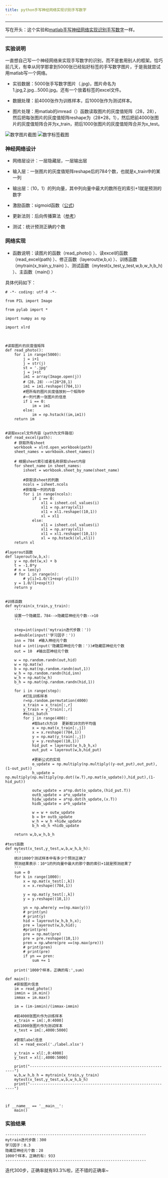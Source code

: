 ```yaml
---
title: python手写神经网络实现识别手写数字
---
```


-----------------------------------------------------------------------------
写在开头：这个实验和[matlab手写神经网络实现识别手写数字](https://blog.csdn.net/yunyunyx/article/details/80473532)一样。

-------------------------------------------------------------------------



### 实验说明
一直想自己写一个神经网络来实现手写数字的识别，而不是套用别人的框架。恰巧前几天，有幸从同学那拿到5000张已经贴好标签的手写数字图片，于是我就尝试用matlab写一个网络。

- 实验数据：5000张手写数字图片（.jpg)，图片命名为1.jpg,2.jpg...5000.jpg。还有一个放着标签的excel文件。

- 数据处理：前4000张作为训练样本，后1000张作为测试样本。

- 图片处理：用matlab的imread（）函数读取图片的灰度值矩阵（28，28），然后把每张图片的灰度值矩阵reshape为（28*28，1），然后把前4000张图片的灰度值矩阵合并为x_train，把后1000张图片的灰度值矩阵合并为x_test。

![数字图片截图](https://img-blog.csdn.net/20180527224744974?watermark/2/text/aHR0cHM6Ly9ibG9nLmNzZG4ubmV0L3l1bnl1bnl4/font/5a6L5L2T/fontsize/400/fill/I0JBQkFCMA==/dissolve/70)
![数字标签截图](https://img-blog.csdn.net/20180527224824667?watermark/2/text/aHR0cHM6Ly9ibG9nLmNzZG4ubmV0L3l1bnl1bnl4/font/5a6L5L2T/fontsize/400/fill/I0JBQkFCMA==/dissolve/70)


### 神经网络设计

- 网络层设计：一层隐藏层，一层输出层

- 输入层：一张图片的灰度值矩阵reshape后的784个数，也就是x_train中的某一列

- 输出层：（10，1）的列向量，其中列向量中最大的数所在的索引+1就是预测的数字

- 激励函数：sigmoid函数（[公式](https://baike.baidu.com/item/Sigmoid%E5%87%BD%E6%95%B0))

- 更新法则：后向传播算法（[参考](http://www.cnblogs.com/ronny/p/ann_02.html)）

- 测试：统计预测正确的个数

### 网络实现

- 函数说明：读图片的函数（read_photo() ）、读excel的函数（read_excel(path) ）、修正函数（layerout(w,b,x) ）、训练函数（mytrain(x_train,y_train) ）、测试函数（mytest(x_test,y_test,w,b,w_h,b_h) ）、主函数（main() ）

具体代码如下：

```
# -*- coding: utf-8 -*-

from PIL import Image

from pylab import *

import numpy as np

import xlrd



#读取图片的灰度值矩阵
def read_photo():
	for i in range(5000):
		j = i+1
		j = str(j)
		st = '.jpg'
		j = j+st
		im1 = array(Image.open(j))
		#（28，28）-->(28*28,1)
		im1 = im1.reshape((784,1))
		#把所有的图片灰度值放到一个矩阵中
		#一列代表一张图片的信息
		if i == 0:
			im = im1
		else:
			im = np.hstack((im,im1))
	return im


#读取excel文件内容（path为文件路径）
def read_excel(path):
    # 获取所有sheet
    workbook = xlrd.open_workbook(path)
    sheet_names = workbook.sheet_names()

    # 根据sheet索引或者名称获取sheet内容
    for sheet_name in sheet_names:
        isheet = workbook.sheet_by_name(sheet_name)
        
        #获取该sheet的列数
        ncols = isheet.ncols
        #获取每一列的内容
        for i in range(ncols):
            if i == 0:
                xl1 = isheet.col_values(i)
                xl1 = np.array(xl1)
                xl1 = xl1.reshape((10,1))
                xl = xl1
            else:
                xl1 = isheet.col_values(i)
                xl1 = np.array(xl1)
                xl1 = xl1.reshape((10,1))
                xl = np.hstack((xl,xl1))
    return xl
    
#layerout函数
def layerout(w,b,x):
    y = np.dot(w,x) + b
    t = -1.0*y
    # n = len(y)
    # for i in range(n):
        # y[i]=1.0/(1+exp(-y[i]))
    y = 1.0/(1+exp(t))
    return y
    
 
#训练函数
def mytrain(x_train,y_train):
    '''
    设置一个隐藏层，784-->隐藏层神经元个数-->10
    '''

    step=int(input('mytrain迭代步数：')) 
    a=double(input('学习因子：')) 
    inn = 784  #输入神经元个数
    hid = int(input('隐藏层神经元个数：'))#隐藏层神经元个数
    out = 10  #输出层神经元个数

    w = np.random.randn(out,hid)
    w = np.mat(w)
    b = np.mat(np.random.randn(out,1)) 
    w_h = np.random.randn(hid,inn)
    w_h = np.mat(w_h)
    b_h = np.mat(np.random.randn(hid,1)) 
    
    for i in range(step):
        #打乱训练样本
        r=np.random.permutation(4000)
        x_train = x_train[:,r]
        y_train = y_train[:,r]
        #mini_batch
        for j in range(400):
            #取batch为10  更新取10次的平均值
            x = np.mat(x_train[:,j]) 
            x = x.reshape((784,1))
            y = np.mat(y_train[:,j]) 
            y = y.reshape((10,1))
            hid_put = layerout(w_h,b_h,x) 
            out_put = layerout(w,b,hid_put) 
            
            #更新公式的实现
            o_update = np.multiply(np.multiply((y-out_put),out_put),(1-out_put)) 
            h_update = np.multiply(np.multiply(np.dot((w.T),np.mat(o_update)),hid_put),(1-hid_put)) 
           
            outw_update = a*np.dot(o_update,(hid_put.T)) 
            outb_update = a*o_update 
            hidw_update = a*np.dot(h_update,(x.T)) 
            hidb_update = a*h_update 
            
            w = w + outw_update 
            b = b+ outb_update 
            w_h = w_h +hidw_update 
            b_h =b_h +hidb_update 
            
    return w,b,w_h,b_h
    
#test函数
def mytest(x_test,y_test,w,b,w_h,b_h):
    '''
    统计1000个测试样本中有多少个预测正确了
    预测结果表示：10*1的列向量中最大的那个数的索引+1就是预测结果了
    '''
    sum = 0
    for k in range(1000):
        x = np.mat(x_test[:,k])
        x = x.reshape((784,1))
        
        y = np.mat(y_test[:,k])
        y = y.reshape((10,1))
        
        yn = np.where(y ==(np.max(y)))
        # print(yn)
        # print(y)
        hid = layerout(w_h,b_h,x);
        pre = layerout(w,b,hid);
        #print(pre)
        pre = np.mat(pre)
        pre = pre.reshape((10,1))
        pren = np.where(pre ==(np.max(pre)))
        # print(pren)
        # print(pre)
        if yn == pren:
            sum += 1
        
    print('1000个样本，正确的有:',sum)

def main():
    #获取图片信息
    im = read_photo()
    immin = im.min()
    immax = im.max()
    
    im = (im-immin)/(immax-immin)
    
    #前4000张图片作为训练样本
    x_train = im[:,0:4000]
    #后1000张图片作为测试样本
    x_test = im[:,4000:5000]
    
    #获取label信息
    xl = read_excel('./label.xlsx')
 
    y_train = xl[:,0:4000]
    y_test = xl[:,4000:5000]

    print("---------------------------------------------------------------")
    w,b,w_h,b_h = mytrain(x_train,y_train)
    mytest(x_test,y_test,w,b,w_h,b_h)
    print("---------------------------------------------------------------")
    
    
    
if __name__ == '__main__':
    main()
```

### 实验结果

```
---------------------------------------------------------------
mytrain迭代步数：300
学习因子：0.3
隐藏层神经元个数：28
1000个样本，正确的有: 933
---------------------------------------------------------------
```
迭代300步，正确率就有93.3%啦，还不错的正确率~
